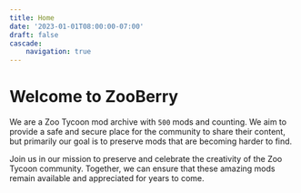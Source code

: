 ```yaml
---
title: Home
date: '2023-01-01T08:00:00-07:00'
draft: false
cascade:
    navigation: true
---
```


# Welcome to ZooBerry

We are a Zoo Tycoon mod archive with `500` mods and counting. We aim to provide a safe and secure place for the community to share their content, but primarily our goal is to preserve mods that are becoming harder to find. 

Join us in our mission to preserve and celebrate the creativity of the Zoo Tycoon community. Together, we can ensure that these amazing mods remain available and appreciated for years to come.

